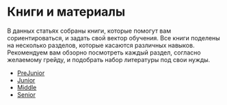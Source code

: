 # Книги и материалы

В данных статьях собраны книги, которые помогут вам сориентироваться, и задать свой вектор обучения. Все книги поделены на несколько разделов, которые касаются различных навыков. Рекомендуем вам обзорно посмотреть каждый раздел, согласно желаемому грейду, и подобрать набор литературы под свои нужды.

- [PreJunior](PreJunior.md)
- [Junior](Junior.md)
- [Middle](Middle.md)
- [Senior](Senior.md)
